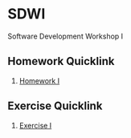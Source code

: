 # SDWI
Software Development Workshop I

## Homework Quicklink
1. [Homework I](https://ecwu.github.io/SDWI/homework/1/index.html)

## Exercise Quicklink
1. [Exercise I](https://ecwu.github.io/SDWI/exercise/1/index.html)